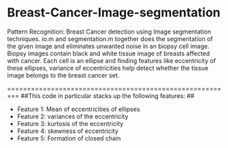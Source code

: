 Breast-Cancer-Image-segmentation
================================

Pattern Recognition: Breast Cancer detection using Image segmentation techniques.
io.m and segmentation.m together does the segmentation of the given image and eliminates unwanted noise in 
an biopsy cell image. Biopsy images contain black and white tissue image of breasts affected with cancer. 
Each cell is an ellipse and finding features like eccentricity of these ellipses, variance of eccentricities 
help detect whether the tissue image belongs to the breast cancer set.

=========================================================
##This code in particular stacks up the following features: ##
<ul>
<li>Feature 1: Mean of eccentricities of ellipses
<li>Feature 2: variances of the eccentricity
<li>Feature 3: kurtosis of the eccentricity
<li>Feature 4: skewness of eccentricity
<li>Feature 5: Formation of closed chain 
</ul>
